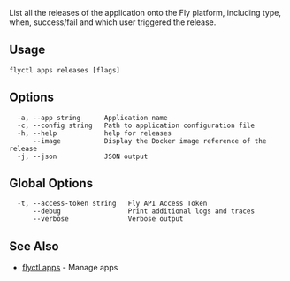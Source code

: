 List all the releases of the application onto the Fly platform,
including type, when, success/fail and which user triggered the release.


## Usage
~~~
flyctl apps releases [flags]
~~~

## Options

~~~
  -a, --app string      Application name
  -c, --config string   Path to application configuration file
  -h, --help            help for releases
      --image           Display the Docker image reference of the release
  -j, --json            JSON output
~~~

## Global Options

~~~
  -t, --access-token string   Fly API Access Token
      --debug                 Print additional logs and traces
      --verbose               Verbose output
~~~

## See Also

* [flyctl apps](/docs/flyctl/apps/)	 - Manage apps

